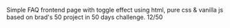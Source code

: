 Simple FAQ frontend page with toggle effect using html, pure css & vanilla js based on brad's 50 project in 50 days challenge. 12/50  
